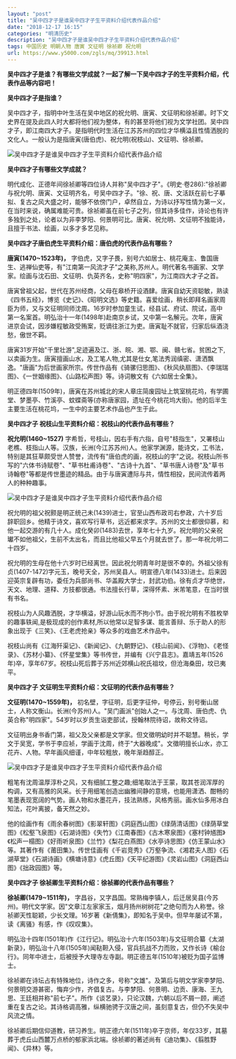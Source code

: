 ```yaml
---
layout: "post"
title: "吴中四才子是谁吴中四才子生平资料介绍代表作品介绍"
date: "2018-12-17 16:15"
categories: "明清历史"
description: "吴中四才子是谁吴中四才子生平资料介绍代表作品介绍"
tags: 中国历史 明朝人物 唐寅 文征明 徐祯卿 祝允明
url: https://www.y5000.com/zgls/mq/39913.html
---
```






**吴中四才子是谁？有哪些文学成就？一起了解一下吴中四才子的生平资料介绍，代表作品等内容吧！**

 **吴中四才子是指谁？**

吴中四才子，指明中叶生活在吴中地区的祝允明、唐寅、文征明和徐祯卿。时下文史界在提及此四人时大都将他们视为整体，有的甚至将他们视为文学社团。吴中四才子，即江南四大才子。是指明代时生活在江苏苏州的四位才华横溢且性情洒脱的文化人。一般认为是指唐寅(唐伯虎)、祝允明(祝枝山)、文征明、徐祯卿。

![吴中四才子是谁吴中四才子生平资料介绍代表作品介绍](https://img.y5000.com/uploads/allimg/190110/a99e35a15c77a38229fb6c8b88c13704.jpg)

 **吴中四才子有哪些文学成就？**

明代成化、正德年间徐祯卿等四位诗人并称"吴中四才子"。《明史·卷286):"徐祯卿与祝允明、唐寅、文征明齐名，号吴中四才子。"徐、祝、唐、文活跃在前七子摹拟、复古之风大盛之时，能够不依傍门户，卓然自立，为诗以抒写性情为第一义，在当时来说，确属难能可贵。徐祯卿虽在前七子之列，但其诗多佳作，诗论也有许多独到之处，论者以为非李梦阳、何景明可比。唐寅、祝允明、文征明不独能诗，且擅于书法、绘画，以多才多艺见称。

 **吴中四才子唐伯虎生平资料介绍：唐伯虎的代表作品有哪些？**

 **唐寅(1470~1523年)，**
字伯虎，又字子畏，别号六如居士、桃花庵主、鲁国唐生、逃禅仙吏等，有"江南第一风流才子"之美称,苏州人。明代著名书画家、文学家。绘画与沈石田、文征明、仇英齐名，史称"明四家"，为江南四大才子之首。  

唐寅曾祖父起，世代在苏州经商，父母在皋桥开设酒肆。唐寅自幼天资聪敏，熟读《四书五经》，博览《史记》、《昭明文选》等史籍。喜爱绘画，稍长即拜名画家周臣为师，又与文征明同师沈周。16岁时参加童生试，经县试、府试、院试，高中第一名案首。明弘治十一年(1498年)赴南京乡试，又中第一名解元。次年，唐寅进京会试，因涉嫌程敏政受贿案，贬谪往浙江为吏。唐寅耻不就官，归家后纵酒浇愁，傲世不羁。

唐寅31岁开始"千里壮游",足迹遍及江、浙、皖、湘、鄂、闽、赣七省。贫困之下,以卖画为生。唐寅擅画山水，及工笔人物,尤其是仕女,笔法秀润缜密、潇洒飘逸。"唐画"为后世画家所宗。传世作品有《骑骡归思图》、《秋风纨扇图》、《李瑞瑞图》、《一世姻缘图》、《山路松声图》等。诗词散文有《六如居士全集》。

明正德四年(1509年)，唐寅在苏州城北的宋人章庄简废园址上筑室桃花坞，有学圃堂、梦墨亭、竹溪亭、蚊蝶斋等(亦称唐家园，遗址在今桃花坞大街)。他的后半生主要生活在桃花坞，一生中的主要艺术作品也产生于此。

 **吴中四才子 祝枝山生平资料介绍：祝枝山的代表作品有哪些？**

 **祝允明(1460~1527)**
字希哲，号枝山，因右手有六指，自号"枝指生"，又署枝山老樵、枝指山人等。汉族，长洲(今江苏苏州)人。他家学渊源，能诗文，工书法，特别是其狂草颇受世人赞誉，流传有"唐伯虎的画，祝枝山的字"之说。祝枝山所书写的"六体书诗赋卷"、"草书杜甫诗卷"、"古诗十九首"、"草书唐人诗卷"及"草书诗翰卷"等都是传世墨迹的精品。由于与唐寅遭际与共，情性相投，民间流传着两人的种种趣事。

![吴中四才子是谁吴中四才子生平资料介绍代表作品介绍](https://img.y5000.com/uploads/allimg/190110/ec1bdc109e87ce3fd973cbcb07894915.jpg)

祝允明的祖父祝颢是明正统己未(1439)进士，官至山西布政司右参政，六十岁后辞职回乡。他精于诗文，喜欢写行草书，远近都来求字。苏州的文士都很仰慕，和他一起交游的有几十人。成化癸卯(1483)去世，享年七十九岁。祝允明的父亲祝瓛不如他祖父，生前不太出名，而且比他祖父早五个月就去世了。那一年祝允明二十四岁。

祝允明的生母在他十六岁时已经离世。因此祝允明青年时是很不幸的。外祖父徐有贞(1407-1472)字元玉，晚号天全，苏州吴县人。明宣德八年(1433)进士。后来因迎英宗复辟有功，委任为兵部尚书、华盖殿大学士，封武功伯。徐有贞才华绝世，天文、地理、道释、方技都很通。书法擅长行草，深得怀素、米芾笔意，在当时很有书名。

祝枝山为人风趣洒脱，才华横溢，好游山玩水而不拘小节。由于祝允明有不胜枚举的趣事轶闻,是极现成的创作素材,所以他常以足智多谋、能言善辩、乐于助人的形象出现于《三笑》、《王老虎抢亲》等众多的戏曲艺术作品中。

祝枝山尚有《江海歼渠记》、《新闻记》、《九朝野记》、《枝山前闻》、《浮物》、《老怪录》、《苏材小纂》、《怀星堂集》等书传世，并编有《兴宁县志》。嘉靖五年(1526年)卒，享年67岁。祝枝山死后葬于苏州近郊横山祝氏祖坟，但沧海桑田，坟已夷平。

 **吴中四才子 文征明生平资料介绍：文征明的代表作品有哪些？**

 **文征明(1470~1559年)，**
初名壁，字征明，后更字征仲，号停云，别号衡山居士，人称文衡山。长洲(今苏州)人。"吴门画派"创始人之一。与沈周、唐伯虎、仇英合称"明四家"。54岁时以岁贡生诣吏部试，授翰林院待诏，故称文待诏。

文征明出身书香门第，祖父及父亲都是文学家。但文徵明幼时并不聪慧。稍长，学文于吴宽，学书于李应祯，学画于沈周，终于"大器晚成"。文徵明擅长山水，亦工花卉、人物。早年画风细谨，中年较粗放，晚年渐趋醇正。

![吴中四才子是谁吴中四才子生平资料介绍代表作品介绍](https://img.y5000.com/uploads/allimg/190110/2667b92f7ef357ebde01dfcc75b1fe03.jpg)

粗笔有沈周温厚淳朴之风，又有细腻工整之趣;细笔取法于王蒙，取其苍润浑厚的构调，又有高雅的风采。长于用细笔创造出幽雅间静的意境，也能用潇洒、酣畅的笔墨表现宽阔的气势。画人物和水墨花卉，技法熟练，风格秀丽。画水仙多用冰白知法，花叶离披，备天然之妙。

他的绘画作有《雨余春树图》《影翠轩图》《洞庭西山图》《绿荫清话图》《绿荫草堂图》《松壑飞泉图》《石湖诗图》《失竹》《江南春图》《古木寒泉图》《塞村钟馗图》《松声一榻图》《好雨听泉图》《兰竹》《梨花白燕图》《水亭诗思图》《仿王蒙山水》等。其著作有《莆田集》。传世佳画有《千岩竞秀》《万壑争流、《湘君夫人图》《石湖草堂》《石湖诗画》《横塘诗意》《虎丘图》《天平纪游图》《灵岩山图》《洞庭西山图》《拙政园图》等。

 **吴中四才子 徐祯卿生平资料介绍：徐祯卿的代表作品有哪些？**

 **徐祯卿(1479~1511年)，**
字昌谷，又字昌国。常熟梅李镇人，后迁居吴县(今苏州)。明代文学家。因"文章江左家家玉，烟月扬州树树花"之绝句而为人称誉。徐祯卿天性聪颖，少长文理。16岁著《新倩集》，即知名于吴中。但早年屡试不第，读《离骚》有感，作《叹叹集》。

明弘治十四年(1501年)作《江行记》。明弘治十六年(1503年)与文征明合纂《太湖新录》，明弘治十八年(1505年)闻鞑靼入侵，官兵抗战不力而败，又作长诗《榆台行》。同年中进士，后被授予大理寺左寺副。明正德五年(1510年)被贬为国子监博士。

徐祯卿在诗坛占有特殊地位，诗作之多，号称"文雄"。及第后与明文学家李梦阳、何景明交游甚密，悔弃少作，齐倡复古。与李梦阳、何景明、边贡、康海、王九思、王廷相并称"前七子"。所作《谈艺录》，只论汉魏，六朝以后不屑一顾，阐述重在复古之论。其诗格调高雅，纵横驰骋于汉唐之间，虽刻意复古，但仍不失吴中风流之情。

徐祯卿后期信仰道教，研习养生。明正德六年(1511年)卒于京师，年仅33岁，其墓葬于虎丘山西麓万点桥的郁家浜北端。徐祯卿的著述尚有《迪功集》、《翦胜野闻》、《异林》等。
